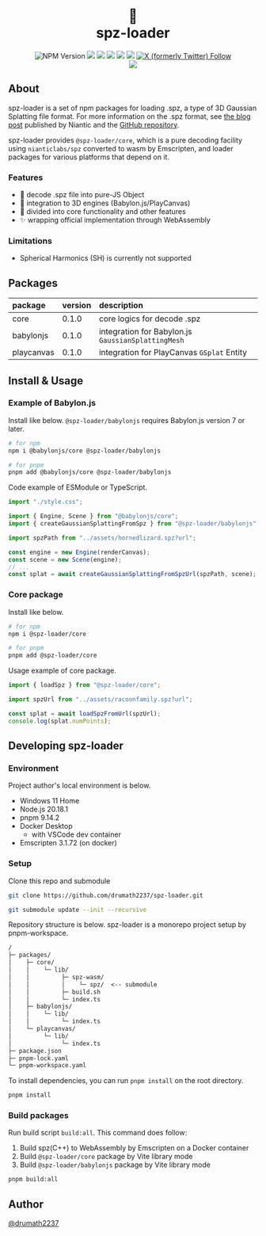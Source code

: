 <p align="center">
  <h1 align="center">
    🦎<br/>spz-loader
  </h1>
</p>

<p align="center">
  <img alt="NPM Version" src="https://img.shields.io/npm/v/%40spz-loader%2Fcore?logo=npm">
  <a href="https://github.com/drumath2237/spz-loader/actions/workflows/release.yaml"><img src="https://github.com/drumath2237/spz-loader/actions/workflows/release.yaml/badge.svg"/></a>
  <img src="https://img.shields.io/badge/Node.js-v20-%235FA04E?logo=nodedotjs&logoColor=%235FA04E"/>
  <img src="https://img.shields.io/badge/pnpm-v9-%23F69220?logo=pnpm&logoColor=%23F6922"/>
  <img src="https://img.shields.io/badge/WebAssembly-Emscripten-%23654FF0?logo=webassembly&logoColor=white"/>
  <img src="https://img.shields.io/github/license/drumath2237/spz-loader"/>
  <a href="https://x.com/ninisan_drumath"><img alt="X (formerly Twitter) Follow" src="https://img.shields.io/twitter/follow/ninisan_drumath"></a>
  
  <br/>
  <img align="center" src="./images/hornedlizard.gif"/>
</p>

## About

<!-- spz-loaderは、3D Gaussian Splatting のファイルフォーマットの一種である.spzをロードするためのnpmパッケージ群です。
.spzフォーマットの詳細はNianticが公開している[ブログ記事](https://scaniverse.com/news/spz-gaussian-splat-open-source-file-format)や[GitHubリポジトリ](https://github.com/nianticlabs/spz)をご参照ください。 -->

spz-loader is a set of npm packages for loading .spz, a type of 3D Gaussian Splatting file format. For more information on the .spz format, see [the blog post](https://scaniverse.com/news/spz-gaussian-splat-open-source-file-format) published by Niantic and the [GitHub repository](https://github.com/nianticlabs/spz).

<!-- spz-loaderは`nianticlabs/spz`をEmscriptenによってwasm化し、それを用いた純粋なデコード機能を有する`@spz-loader/core`と
それに依存する各種プラットフォーム向けのローダパッケージを提供します。 -->

spz-loader provides `@spz-loader/core`, which is a pure decoding facility using `nianticlabs/spz` converted to wasm by Emscripten, and loader packages for various platforms that depend on it.

### Features

- 🍱 decode .spz file into pure-JS Object
- 🧩 integration to 3D engines (Babylon.js/PlayCanvas)
- 🥪 divided into core functionality and other features
- ✨ wrapping official implementation through WebAssembly

### Limitations

- Spherical Harmonics (SH) is currently not supported

## Packages

| package    | version | description                                        |
| :--------- | :------ | :------------------------------------------------- |
| core       | 0.1.0   | core logics for decode .spz                        |
| babylonjs  | 0.1.0   | integration for Babylon.js `GaussianSplattingMesh` |
| playcanvas | 0.1.0   | integration for PlayCanvas `GSplat` Entity         |


## Install & Usage

### Example of Babylon.js

Install like below. `@spz-loader/babylonjs` requires Babylon.js version 7 or later.

```sh
# for npm
npm i @babylonjs/core @spz-loader/babylonjs

# for pnpm
pnpm add @babylonjs/core @spz-loader/babylonjs
```

Code example of ESModule or TypeScript.

```ts
import "./style.css";

import { Engine, Scene } from "@babylonjs/core";
import { createGaussianSplattingFromSpz } from "@spz-loader/babylonjs";

import spzPath from "../assets/hornedlizard.spz?url";

const engine = new Engine(renderCanvas);
const scene = new Scene(engine);
// ...
const splat = await createGaussianSplattingFromSpzUrl(spzPath, scene);
```

### Core package

Install like below.

```sh
# for npm
npm i @spz-loader/core

# for pnpm
pnpm add @spz-loader/core
```

Usage example of core package.

```ts
import { loadSpz } from "@spz-loader/core";

import spzUrl from "../assets/racoonfamily.spz?url";

const splat = await loadSpzFromUrl(spzUrl);
console.log(splat.numPoints);
```

## Developing spz-loader

### Environment

Project author's local environment is below.

- Windows 11 Home
- Node.js 20.18.1
- pnpm 9.14.2
- Docker Desktop
  - with VSCode dev container
- Emscripten 3.1.72 (on docker)

### Setup

Clone this repo and submodule

```sh
git clone https://github.com/drumath2237/spz-loader.git

git submodule update --init --recursive
```

Repository structure is below.
spz-loader is a monorepo project setup by pnpm-workspace.

```txt
/
├─ packages/
│    ├─ core/
│    │    └─ lib/
│    │         ├─ spz-wasm/
│    │         │    └─ spz/  <-- submodule
│    │         ├─ build.sh
│    │         └─ index.ts
│    ├─ babylonjs/
│    │    └─ lib/
│    │         └─ index.ts
│    └─ playcanvas/
│         └─ lib/
│              └─ index.ts
├─ package.json
├─ pnpm-lock.yaml
└─ pnpm-workspace.yaml
```

To install dependencies, you can run `pnpm install` on the root directory.

```sh
pnpm install
```

### Build packages

Run build script `build:all`.
This command does follow:

1. Build spz(C++) to WebAssembly by Emscripten on a Docker container
2. Build `@spz-loader/core` package by Vite library mode
3. Build `@spz-loader/babylonjs` package by Vite library mode

```sh
pnpm build:all
```

## Author

[@drumath2237](https://x.com/ninisan_drumath)